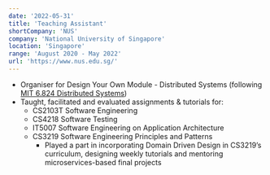 ```yaml
---
date: '2022-05-31'
title: 'Teaching Assistant'
shortCompany: 'NUS'
company: 'National University of Singapore'
location: 'Singapore'
range: 'August 2020 - May 2022'
url: 'https://www.nus.edu.sg/'
---
```


- Organiser for Design Your Own Module - Distributed Systems (following [MIT 6.824 Distributed Systems](https://pdos.csail.mit.edu/6.824/index.html))
- Taught, facilitated and evaluated assignments & tutorials for:
  - CS2103T Software Engineering
  - CS4218 Software Testing
  - IT5007 Software Engineering on Application Architecture
  - CS3219 Software Engineering Principles and Patterns
    - Played a part in incorporating Domain Driven Design in CS3219’s curriculum, designing weekly tutorials and mentoring microservices-based final projects
